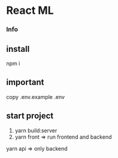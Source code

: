# React ML

### Info

## install
npm i


## important 
copy .env.example .env

## start project

1) yarn build:server
2) yarn front => run frontend and backend

yarn api => only backend




